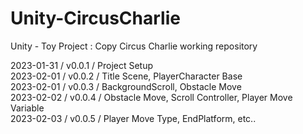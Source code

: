 # Unity-CircusCharlie      
Unity - Toy Project : Copy Circus Charlie  working repository        
       
2023-01-31 / v0.0.1 / Project Setup      
2023-02-01 / v0.0.2 / Title Scene, PlayerCharacter Base      
2023-02-01 / v0.0.3 / BackgroundScroll, Obstacle Move    
2023-02-02 / v0.0.4 / Obstacle Move, Scroll Controller, Player Move Variable   
2023-02-03 / v0.0.5 / Player Move Type, EndPlatform, etc..    
